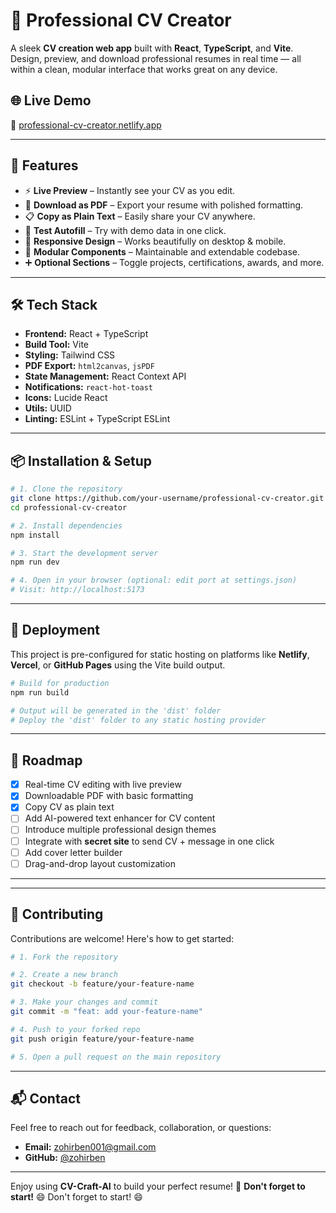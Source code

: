 # 💼 Professional CV Creator

A sleek **CV creation web app** built with **React**, **TypeScript**, and **Vite**. Design, preview, and download professional resumes in real time — all within a clean, modular interface that works great on any device.

## 🌐 Live Demo  
🔗 [professional-cv-creator.netlify.app](https://lively-frangipane-8dc88b.netlify.app)

---

## 🚀 Features

- ⚡ **Live Preview** – Instantly see your CV as you edit.
- 🧾 **Download as PDF** – Export your resume with polished formatting.
- 📋 **Copy as Plain Text** – Easily share your CV anywhere.
- 🧪 **Test Autofill** – Try with demo data in one click.
- 📱 **Responsive Design** – Works beautifully on desktop & mobile.
- 🧩 **Modular Components** – Maintainable and extendable codebase.
- ➕ **Optional Sections** – Toggle projects, certifications, awards, and more.

---

## 🛠️ Tech Stack

- **Frontend:** React + TypeScript  
- **Build Tool:** Vite  
- **Styling:** Tailwind CSS  
- **PDF Export:** `html2canvas`, `jsPDF`  
- **State Management:** React Context API  
- **Notifications:** `react-hot-toast`  
- **Icons:** Lucide React  
- **Utils:** UUID  
- **Linting:** ESLint + TypeScript ESLint  

---

## 📦 Installation & Setup

```bash
# 1. Clone the repository
git clone https://github.com/your-username/professional-cv-creator.git
cd professional-cv-creator

# 2. Install dependencies
npm install

# 3. Start the development server
npm run dev

# 4. Open in your browser (optional: edit port at settings.json)
# Visit: http://localhost:5173
```

---

## 🚢 Deployment

This project is pre-configured for static hosting on platforms like **Netlify**, **Vercel**, or **GitHub Pages** using the Vite build output.

```bash
# Build for production
npm run build

# Output will be generated in the 'dist' folder
# Deploy the 'dist' folder to any static hosting provider
```

---

## 📌 Roadmap

- [x] Real-time CV editing with live preview  
- [x] Downloadable PDF with basic formatting  
- [x] Copy CV as plain text  
- [ ] Add AI-powered text enhancer for CV content  
- [ ] Introduce multiple professional design themes  
- [ ] Integrate with **secret site** to send CV + message in one click
- [ ] Add cover letter builder  
- [ ] Drag-and-drop layout customization  

---

---

## 🤝 Contributing

Contributions are welcome! Here's how to get started:

```bash
# 1. Fork the repository

# 2. Create a new branch
git checkout -b feature/your-feature-name

# 3. Make your changes and commit
git commit -m "feat: add your-feature-name"

# 4. Push to your forked repo
git push origin feature/your-feature-name

# 5. Open a pull request on the main repository
```

---

## 📬 Contact

Feel free to reach out for feedback, collaboration, or questions:

- **Email:** [zohirben001@gmail.com](mailto:zohirben001.com)  
- **GitHub:** [@zohirben](https://github.com/zohirben)

---

Enjoy using **CV-Craft-AI** to build your perfect resume! 🎉
**Don't forget to start!** 😄
Don't forget to start! 😄
